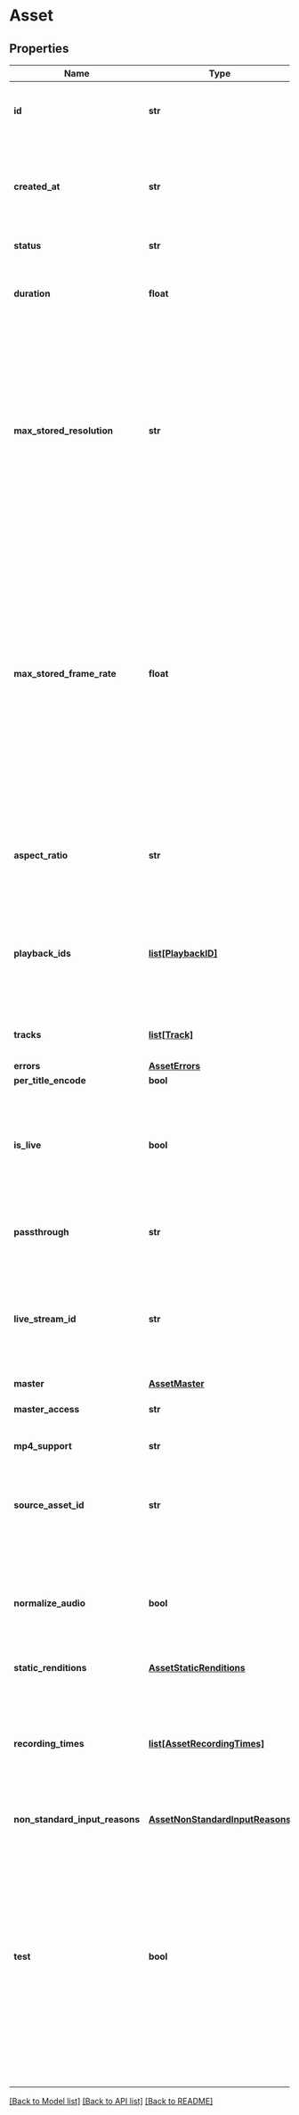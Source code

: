 # Asset

## Properties
Name | Type | Description | Notes
------------ | ------------- | ------------- | -------------
**id** | **str** | Unique identifier for the Asset. Max 255 characters. | [optional] 
**created_at** | **str** | Time the Asset was created, defined as a Unix timestamp (seconds since epoch). | [optional] 
**status** | **str** | The status of the asset. | [optional] 
**duration** | **float** | The duration of the asset in seconds (max duration for a single asset is 24 hours). | [optional] 
**max_stored_resolution** | **str** | The maximum resolution that has been stored for the asset. The asset may be delivered at lower resolutions depending on the device and bandwidth, however it cannot be delivered at a higher value than is stored. | [optional] 
**max_stored_frame_rate** | **float** | The maximum frame rate that has been stored for the asset. The asset may be delivered at lower frame rates depending on the device and bandwidth, however it cannot be delivered at a higher value than is stored. This field may return -1 if the frame rate of the input cannot be reliably determined.  | [optional] 
**aspect_ratio** | **str** | The aspect ratio of the asset in the form of &#x60;width:height&#x60;, for example &#x60;16:9&#x60;. | [optional] 
**playback_ids** | [**list[PlaybackID]**](PlaybackID.md) | An array of Playback ID objects. Use these to create HLS playback URLs. See [Play your videos](https://docs.mux.com/guides/video/play-your-videos) for more details. | [optional] 
**tracks** | [**list[Track]**](Track.md) | The individual media tracks that make up an asset. | [optional] 
**errors** | [**AssetErrors**](AssetErrors.md) |  | [optional] 
**per_title_encode** | **bool** |  | [optional] 
**is_live** | **bool** | Whether the asset is created from a live stream and the live stream is currently &#x60;active&#x60; and not in &#x60;idle&#x60; state. | [optional] 
**passthrough** | **str** | Arbitrary metadata set for the asset. Max 255 characters. | [optional] 
**live_stream_id** | **str** | Unique identifier for the live stream. This is an optional parameter added when the asset is created from a live stream. | [optional] 
**master** | [**AssetMaster**](AssetMaster.md) |  | [optional] 
**master_access** | **str** |  | [optional] [default to 'none']
**mp4_support** | **str** |  | [optional] [default to 'none']
**source_asset_id** | **str** | Asset Identifier of the video used as the source for creating the clip. | [optional] 
**normalize_audio** | **bool** | Normalize the audio track loudness level. This parameter is only applicable to on-demand (not live) assets. | [optional] [default to False]
**static_renditions** | [**AssetStaticRenditions**](AssetStaticRenditions.md) |  | [optional] 
**recording_times** | [**list[AssetRecordingTimes]**](AssetRecordingTimes.md) | An array of individual live stream recording sessions. A recording session is created on each encoder connection during the live stream | [optional] 
**non_standard_input_reasons** | [**AssetNonStandardInputReasons**](AssetNonStandardInputReasons.md) |  | [optional] 
**test** | **bool** | True means this live stream is a test asset. A test asset can help evaluate the Mux Video APIs without incurring any cost. There is no limit on number of test assets created. Test assets are watermarked with the Mux logo, limited to 10 seconds, and deleted after 24 hrs. | [optional] 

[[Back to Model list]](../README.md#documentation-for-models) [[Back to API list]](../README.md#documentation-for-api-endpoints) [[Back to README]](../README.md)



